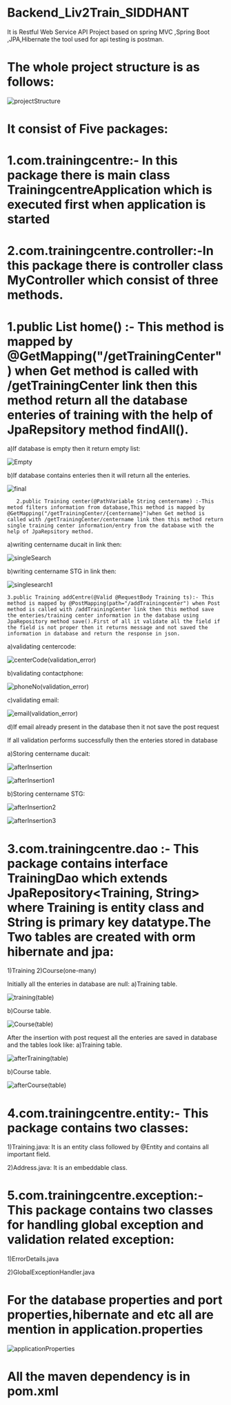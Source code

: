 # Backend_Liv2Train_SIDDHANT
It is Restful Web Service API Project based on spring MVC ,Spring Boot ,JPA,Hibernate
the tool used for api testing is postman.

# The whole project structure is as follows:

![projectStructure](https://user-images.githubusercontent.com/66818761/85326448-f12fa580-b4ea-11ea-812b-4a8b4f7ddfa3.png)

# It consist of Five packages:

# 1.com.trainingcentre:- In this package there is main class TrainingcentreApplication which is executed first when application is started

# 2.com.trainingcentre.controller:-In this package there is controller class MyController which consist of three methods.
 # 1.public List<Training> home() :- This method is mapped by @GetMapping("/getTrainingCenter") when Get method is called with /getTrainingCenter link then this method return all the database enteries of training with the help of JpaRepsitory method findAll().
  
  a)If database is empty then it return empty list:
  
 ![Empty](https://user-images.githubusercontent.com/66818761/85323002-e5d97b80-b4e4-11ea-8a36-765153b0819e.png)
 
  b)If database contains enteries then it will return all the enteries.
  
 ![final](https://user-images.githubusercontent.com/66818761/85323028-effb7a00-b4e4-11ea-8ce3-36617b1abc5a.png)
  
       2.public Training center(@PathVariable String centername) :-This metod filters information from database,This method is mapped by @GetMapping("/getTrainingCenter/{centername}")when Get method is called with /getTrainingCenter/centername link then this method return single training center information/entry from the database with the help of JpaRepsitory method.
  
  a)writing centername ducait in link then:
  
  ![singleSearch](https://user-images.githubusercontent.com/66818761/85323523-c2630080-b4e5-11ea-83d4-e7498ff07353.png)

  b)writing centername STG in link then:
  
  ![singlesearch1](https://user-images.githubusercontent.com/66818761/85323536-cabb3b80-b4e5-11ea-96ff-38a07f56b656.png)


    3.public Training addCentre(@Valid @RequestBody Training ts):- This method is mapped by @PostMapping(path="/addTrainingcenter") when Post method is called with /addTrainingCenter link then this method save the enteries/training center information in the database using JpaRepository method save().First of all it validate all the field if the field is not proper then it returns message and not saved the information in database and return the response in json.
  
  a)validating centercode:
  
![centerCode(validation_error)](https://user-images.githubusercontent.com/66818761/85324120-e410b780-b4e6-11ea-9789-c3389eadc58c.png)

  b)validating contactphone:
  
![phoneNo(validation_error)](https://user-images.githubusercontent.com/66818761/85324132-ea069880-b4e6-11ea-8d38-9ddbdb049950.png)

  c)validating email:
  
![email(validation_error)](https://user-images.githubusercontent.com/66818761/85324146-eecb4c80-b4e6-11ea-8a68-275ecf0a3aee.png)

  d)If email already present in the database then it not save the post request
  
  If all validation performs successfully then the enteries stored in database
  
  a)Storing centername ducait:
  
  
![afterInsertion](https://user-images.githubusercontent.com/66818761/85324509-99436f80-b4e7-11ea-8488-1650abf03a71.png)


![afterInsertion1](https://user-images.githubusercontent.com/66818761/85324514-9d6f8d00-b4e7-11ea-92b3-ea273cef43a6.png)

  b)Storing centername STG:
  
![afterInsertion2](https://user-images.githubusercontent.com/66818761/85324525-a1031400-b4e7-11ea-91af-ddcf7cd476e8.png)

![afterInsertion3](https://user-images.githubusercontent.com/66818761/85324549-abbda900-b4e7-11ea-969b-15a421375c84.png)


# 3.com.trainingcentre.dao :- This package contains interface TrainingDao which  extends JpaRepository<Training, String> where Training is entity class and String is primary key datatype.The Two tables are created with orm hibernate and jpa:
 1)Training
 2)Course(one-many)
 
 Initially all the enteries in database are null:
 a)Training table.
 
 ![training(table)](https://user-images.githubusercontent.com/66818761/85325111-b462af00-b4e8-11ea-97bc-f16c75f37bc4.png)

 b)Course table.
 
 ![Course(table)](https://user-images.githubusercontent.com/66818761/85325128-ba589000-b4e8-11ea-9578-19d854f5874a.png)
 
 After the insertion with post request all the enteries are saved in database and the tables look like:
 a)Training table.
 
 
![afterTraining(table)](https://user-images.githubusercontent.com/66818761/85325138-c04e7100-b4e8-11ea-85dd-0d2722fe77f4.png)

 b)Course table.
 
![afterCourse(table)](https://user-images.githubusercontent.com/66818761/85325148-c5132500-b4e8-11ea-9679-9a8b5e726c81.png)

 # 4.com.trainingcentre.entity:- This package contains two classes:
 
 1)Training.java: It is an entity class followed by @Entity and contains all important field.
 
 2)Address.java: It is an embeddable class.
 
 # 5.com.trainingcentre.exception:- This package contains two classes for handling global exception and validation related exception:
 
 1)ErrorDetails.java
 
 2)GlobalExceptionHandler.java

# For the database properties and port properties,hibernate and etc all are mention in application.properties

![applicationProperties](https://user-images.githubusercontent.com/66818761/85326211-8c744b00-b4ea-11ea-98a4-981ae0c7b001.png)

# All the maven dependency is in pom.xml
